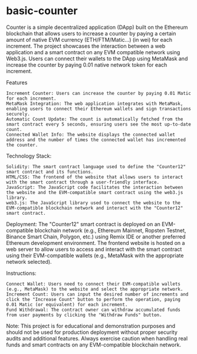 # basic-counter

Counter is a simple decentralized application (DApp) built on the Ethereum blockchain that allows users to increase a counter by paying a certain amount of native EVM currency (ETH/FTM/Matic...) (in wei) for each increment. The project showcases the interaction between a web application and a smart contract on any EVM compatible network using Web3.js. Users can connect their wallets to the DApp using MetaMask and increase the counter by paying 0.01 native network token for each increment.

Features

    Increment Counter: Users can increase the counter by paying 0.01 Matic for each increment.
    MetaMask Integration: The web application integrates with MetaMask, enabling users to connect their Ethereum wallets and sign transactions securely.
    Automatic Count Update: The count is automatically fetched from the smart contract every 5 seconds, ensuring users see the most up-to-date count.
    Connected Wallet Info: The website displays the connected wallet address and the number of times the connected wallet has incremented the counter.

Technology Stack:

    Solidity: The smart contract language used to define the "Counter12" smart contract and its functions.
    HTML/CSS: The frontend of the website that allows users to interact with the smart contract through a user-friendly interface.
    JavaScript: The JavaScript code facilitates the interaction between the website and the EVM-compatible smart contract using the web3.js library.
    web3.js: The JavaScript library used to connect the website to the EVM-compatible blockchain network and interact with the "Counter12" smart contract.

Deployment:
The "Counter12" smart contract is deployed on an EVM-compatible blockchain network (e.g., Ethereum Mainnet, Ropsten Testnet, Binance Smart Chain, Polygon, etc.) using Remix IDE or another preferred Ethereum development environment. The frontend website is hosted on a web server to allow users to access and interact with the smart contract using their EVM-compatible wallets (e.g., MetaMask with the appropriate network selected).

Instructions:

    Connect Wallet: Users need to connect their EVM-compatible wallets (e.g., MetaMask) to the website and select the appropriate network.
    Increment Count: Users can input the desired number of increments and click the "Increase Count" button to perform the operation, paying 0.01 Matic (or equivalent) for each increment.
    Fund Withdrawal: The contract owner can withdraw accumulated funds from user payments by clicking the "Withdraw Funds" button.

Note:
This project is for educational and demonstration purposes and should not be used for production deployment without proper security audits and additional features. Always exercise caution when handling real funds and smart contracts on any EVM-compatible blockchain network.
